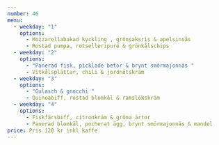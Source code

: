 ```yaml
---
number: 46
menu:
  - weekday: "1"
    options:
      - Mozzarellabakad kyckling , grönsaksris & apelsinsås
      - Rostad pumpa, rotselleripuré & grönkålschips
  - weekday: "2"
    options:
      - "Panerad fisk, picklade betor & brynt smörmajonnäs "
      - Vitkålsplättar, chili & jordnötskräm
  - weekday: "3"
    options:
      - "Gulasch & gnocchi "
      - Quinoabiff, rostad blomkål & ramslökskräm
  - weekday: "4"
    options:
      - Fiskfärsbiff, citronkräm & gröna ärtor
      - Panerad blomkål, pocherat ägg, brynt smörmajonnäs & mandel
price: Pris 120 kr inkl kaffe
---
```

